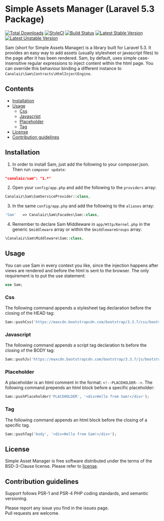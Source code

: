 # Simple Assets Manager (Laravel 5.3 Package)
[![Total Downloads](https://poser.pugx.org/canalaiz/sam/downloads)](https://packagist.org/packages/canalaiz/sam)
[![StyleCI](https://styleci.io/repos/73827252/shield?branch=master)](https://styleci.io/repos/73827252)
[![Build Status](https://travis-ci.org/canalaiz/sam.svg?branch=master)](https://travis-ci.org/canalaiz/sam)
[![Latest Stable Version](https://poser.pugx.org/canalaiz/sam/v/stable)](https://packagist.org/packages/canalaiz/sam)
[![Latest Unstable Version](https://poser.pugx.org/canalaiz/sam/v/unstable)](https://packagist.org/packages/canalaiz/sam)

Sam (short for Simple Assets Manager) is a library built for Laravel 5.3. It provides an easy way to add assets (usually stylesheet or javascript files) to the page after it has been rendered.
Sam, by default, uses simple case-insensitive regular expressions to inject content within the html page. You can override this behaviour binding a different instance to ```Canalaiz\Sam\Contracts\HtmlInjectEngine```.

## Contents

- [Installation](#installation)
- [Usage](#usage)
    - [Css](#css)
    - [Javascript](#javascript)
    - [Placeholder](#placeholder)
    - [Tag](#tag)
- [License](#license)
- [Contribution guidelines](#contribution-guidelines)

## Installation

1) In order to install Sam, just add the following to your composer.json. Then run `composer update`:

```json
"canalaiz/sam": "1.*"
```

2) Open your `config/app.php` and add the following to the `providers` array:

```php
Canalaiz\Sam\SamServiceProvider::class,
```

3) In the same `config/app.php` and add the following to the `aliases` array: 

```php
'Sam'   => Canalaiz\Sam\Facades\Sam::class,
```

4) Remember to declare Sam Middleware in `app/Http/Kernel.php` in the generic `$middleware` array or within the `$middlewareGroups` array: 

```php
\Canalaiz\Sam\Middleware\Sam::class,
```

## Usage

You can use Sam in every context you like, since the injection happens after views are rendered and before the html is sent to the browser.
The only requirement is to put the use statement:

```php
use Sam;
```

### Css

The following command appends a stylesheet tag declaration before the closing of the HEAD tag:

```php
Sam::pushCss('https://maxcdn.bootstrapcdn.com/bootstrap/3.3.7/css/bootstrap.min.css');
```

### Javascript 

The following command appends a script tag declaration ts before the closing of the BODY tag:

```php
Sam::pushJs('https://maxcdn.bootstrapcdn.com/bootstrap/3.3.7/js/bootstrap.min.js');
```

### Placeholder

A placeholder is an html comment in the format: ```<!--PLACEHOLDER-->```. The following command prepends an html block before a specific placeholder:

```php
Sam::pushPlaceholder('PLACEHOLDER', '<div>Hello from Sam!</div>');
```

### Tag 

The following command appends an html block before the closing of a specific tag.

```php
Sam::pushTag('body', '<div>Hello from Sam!</div>');
```

## License

Simple Asset Manager is free software distributed under the terms of the BSD-3-Clause license. Please refer to [license](LICENSE). 

## Contribution guidelines

Support follows PSR-1 and PSR-4 PHP coding standards, and semantic versioning.

Please report any issue you find in the issues page.  
Pull requests are welcome.